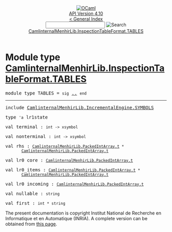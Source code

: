 <!-- ((! set title API !)) ((! set documentation !)) ((! set api !)) ((! set nobreadcrumb !)) -->
<div class="api"><header><nav class="toc brand"><a class="brand" href="https://ocaml.org/"><img src="colour-logo-gray.svg" class="svg" alt="OCaml"></a></nav><nav class="toc"><div class="toc_version"><a href="/docs" id="version-select">API Version 4.10</a></div><a href="index.html">&lt; General Index</a><div class="api_search"><input type="text" name="apisearch" id="api_search" oninput="mySearch(false);" onkeypress="this.oninput();" onclick="this.oninput();" onpaste="this.oninput();">
<img src="search_icon.svg" alt="Search" class="svg" onclick="mySearch(false)"></div>
<div id="search_results"></div><div class="toc_title"><a href="#top">CamlinternalMenhirLib.InspectionTableFormat.TABLES</a></div><ul></ul></nav></header>

<h1>Module type <a href="type_CamlinternalMenhirLib.InspectionTableFormat.TABLES.html">CamlinternalMenhirLib.InspectionTableFormat.TABLES</a></h1>

<pre><span id="MODULETYPETABLES"><span class="keyword">module type</span> TABLES</span> = <code class="code"><span class="keyword">sig</span></code> <a href="CamlinternalMenhirLib.InspectionTableFormat.TABLES.html">..</a> <code class="code"><span class="keyword">end</span></code></pre><hr width="100%">

<pre><span class="keyword">include</span> <a href="CamlinternalMenhirLib.IncrementalEngine.SYMBOLS.html">CamlinternalMenhirLib.IncrementalEngine.SYMBOLS</a></pre>

<pre><span id="TYPElr1state"><span class="keyword">type</span> <code class="type">'a</code> lr1state</span> </pre>


<pre><span id="VALterminal"><span class="keyword">val</span> terminal</span> : <code class="type">int -&gt; xsymbol</code></pre>
<pre><span id="VALnonterminal"><span class="keyword">val</span> nonterminal</span> : <code class="type">int -&gt; xsymbol</code></pre>
<pre><span id="VALrhs"><span class="keyword">val</span> rhs</span> : <code class="type"><a href="CamlinternalMenhirLib.PackedIntArray.html#TYPEt">CamlinternalMenhirLib.PackedIntArray.t</a> *<br>       <a href="CamlinternalMenhirLib.PackedIntArray.html#TYPEt">CamlinternalMenhirLib.PackedIntArray.t</a></code></pre>
<pre><span id="VALlr0_core"><span class="keyword">val</span> lr0_core</span> : <code class="type"><a href="CamlinternalMenhirLib.PackedIntArray.html#TYPEt">CamlinternalMenhirLib.PackedIntArray.t</a></code></pre>
<pre><span id="VALlr0_items"><span class="keyword">val</span> lr0_items</span> : <code class="type"><a href="CamlinternalMenhirLib.PackedIntArray.html#TYPEt">CamlinternalMenhirLib.PackedIntArray.t</a> *<br>       <a href="CamlinternalMenhirLib.PackedIntArray.html#TYPEt">CamlinternalMenhirLib.PackedIntArray.t</a></code></pre>
<pre><span id="VALlr0_incoming"><span class="keyword">val</span> lr0_incoming</span> : <code class="type"><a href="CamlinternalMenhirLib.PackedIntArray.html#TYPEt">CamlinternalMenhirLib.PackedIntArray.t</a></code></pre>
<pre><span id="VALnullable"><span class="keyword">val</span> nullable</span> : <code class="type">string</code></pre>
<pre><span id="VALfirst"><span class="keyword">val</span> first</span> : <code class="type">int * string</code></pre>
<div class="copyright">The present documentation is copyright Institut National de Recherche en Informatique et en Automatique (INRIA). A complete version can be obtained from <a href="http://caml.inria.fr/pub/docs/manual-ocaml/">this page</a>.</div></div>